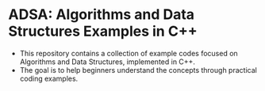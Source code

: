 # **ADSA: Algorithms and Data Structures Examples in C++**

- This repository contains a collection of example codes focused on Algorithms and Data Structures, implemented in C++. 
- The goal is to help beginners understand the concepts through practical coding examples.
